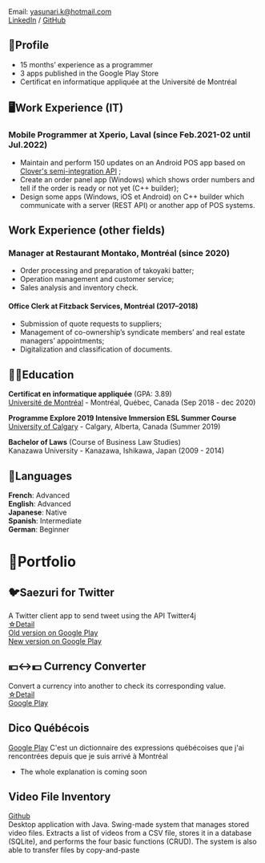 Email: yasunari.k@hotmail.com<br>
[LinkedIn](https://www.linkedin.com/in/kangsong-kim-3357285a/) / [GitHub](https://github.com/YasuMTL)<br>

## 🧑Profile
- 15 months’ experience as a programmer
- 3 apps published in the Google Play Store
- Certificat en informatique appliquée at the Université de Montréal

## 🖥️Work Experience (IT)

### Mobile Programmer at Xperio, Laval (since Feb.2021-02 until Jul.2022)
- Maintain and perform 150 updates on an Android POS app based on [Clover's semi-integration API](https://docs.clover.com/docs/clover-development-basics-semi) ;
- Create an order panel app (Windows) which shows order numbers and tell if the order is ready or not yet (C++ builder);
- Design some apps (Windows, iOS et Android) on C++ builder which communicate with a server
(REST API) or another app of POS systems.

## Work Experience (other fields)

### Manager at Restaurant Montako, Montréal (since 2020)
- Order processing and preparation of takoyaki batter;
- Operation management and customer service;
- Sales analysis and inventory check.

#### Office Clerk at Fitzback Services, Montréal (2017–2018)
- Submission of quote requests to suppliers;
- Management of co-ownership’s syndicate members’ and real estate managers’ appointments;
- Digitalization and classification of documents.

## 👨‍🎓Education
**Certificat en informatique appliquée** (GPA: 3.89)<br>
[Université de Montréal](https://admission.umontreal.ca/programmes/certificat-en-informatique-appliquee/) - Montréal, Québec, Canada (Sep 2018 - dec 2020)

**Programme Explore 2019 Intensive Immersion ESL Summer Course**<br>
[University of Calgary](https://esl.ucalgary.ca/explore-bursary) - Calgary, Alberta, Canada (Summer 2019)

**Bachelor of Laws** (Course of Business Law Studies)<br>
Kanazawa University - Kanazawa, Ishikawa, Japan (2009 - 2014)

## 💬Languages

**French**: Advanced<br>
**English**: Advanced<br>
**Japanese**: Native<br>
**Spanish**: Intermediate<br>
**German**: Beginner<br>

# 📱Portfolio

## 🐦Saezuri for Twitter
A Twitter client app to send tweet using the API Twitter4j<br>
[☆Detail](https://github.com/YasuMTL/Tweeter)<br>
[Old version on Google Play](https://play.google.com/store/apps/details?id=com.yasu_k.saezuri)<br>
[New version on Google Play](https://play.google.com/store/apps/details?id=com.yasunari_k.saezuri)<br>

## 💴↔️💵 Currency Converter 
Convert a currency into another to check its corresponding value.<br>
[☆Detail](https://github.com/YasuMTL/CurrencyConverter)<br>
[Google Play](https://play.google.com/store/apps/details?id=com.yasu_k.currencyconverter)<br>

## Dico Québécois 
[Google Play](https://play.google.com/store/apps/details?id=io.github.yasumtl.dicoquebecois)
C'est un dictionnaire des expressions québécoises que j'ai rencontrées depuis que je suis arrivé à Montréal
* The whole explanation is coming soon

## Video File Inventory 
[Github](https://github.com/YasuMTL/repertoireFilms)<br>
Desktop application with Java.
Swing-made system that manages stored video files. Extracts a list of videos from a CSV file, 
stores it in a database (SQLite), and performs the four basic functions (CRUD). The system is 
also able to transfer files by copy-and-paste
